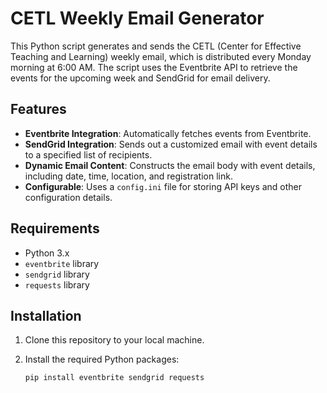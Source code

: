 # CETL Weekly Email Generator

This Python script generates and sends the CETL (Center for Effective Teaching and Learning) weekly email, which is distributed every Monday morning at 6:00 AM. The script uses the Eventbrite API to retrieve the events for the upcoming week and SendGrid for email delivery.

## Features

- **Eventbrite Integration**: Automatically fetches events from Eventbrite.
- **SendGrid Integration**: Sends out a customized email with event details to a specified list of recipients.
- **Dynamic Email Content**: Constructs the email body with event details, including date, time, location, and registration link.
- **Configurable**: Uses a `config.ini` file for storing API keys and other configuration details.

## Requirements

- Python 3.x
- `eventbrite` library
- `sendgrid` library
- `requests` library

## Installation

1. Clone this repository to your local machine.
2. Install the required Python packages:

   ```bash
   pip install eventbrite sendgrid requests
